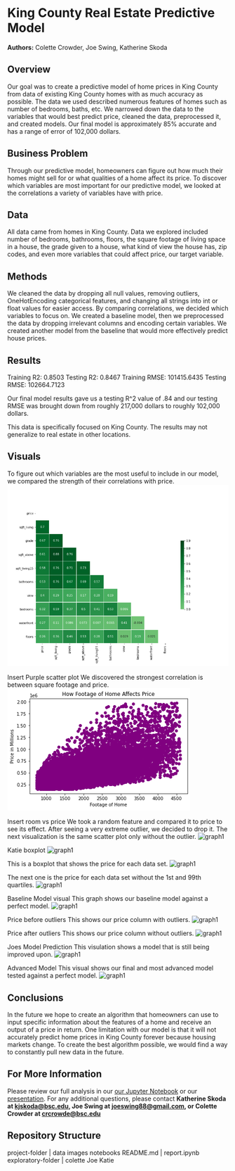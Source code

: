 # King County Real Estate Predictive Model

**Authors:** Colette Crowder, Joe Swing, Katherine Skoda 

## Overview

Our goal was to create a predictive model of home prices in King County from data of existing King County homes with as much accuracy as possible. The data we used described numerous features of homes such as number of bedrooms, baths, etc. We narrowed down the data to the variables that would best predict price, cleaned the data, preprocessed it, and created models. Our final model is approximately 85% accurate and has a range of error of 102,000 dollars.

## Business Problem

Through our predictive model, homeowners can figure out how much their homes might sell for or what qualities of a home affect its price. To discover which variables are most important for our predictive model, we looked at the correlations a variety of variables have with price.

## Data

All data came from homes in King County. Data we explored included number of bedrooms, bathrooms, floors, the square footage of living space in a house, the grade given to a house, what kind of view the house has, zip codes, and even more variables that could affect price, our target variable.

## Methods

We cleaned the data by dropping all null values, removing outliers, OneHotEncoding categorical features, and changing all strings into int or float values for easier access. By comparing correlations, we decided which variables to focus on. We created a baseline model, then we preprocessed the data by dropping irrelevant columns and encoding certain variables. We created another model from the baseline that would more effectively predict house prices. 

## Results

Training R2: 0.8503
Testing R2: 0.8467
Training RMSE: 101415.6435
Testing RMSE: 102664.7123

Our final model results gave us a testing R^2 value of .84 and our testing RMSE was brought down from roughly 217,000 dollars to roughly 102,000 dollars. 

This data is specifically focused on King County. The results may not generalize to real estate in other locations.

## Visuals

To figure out which variables are the most useful to include in our model, we compared the strength of their correlations with price. 
![graph1](./images/heatmap.png)

Insert Purple scatter plot
We discovered the strongest correlation is between square footage and price.
![graph1](./images/how_footage_of_home_affects_price.png)

Insert room vs price
We took a random feature and compared it to price to see its effect. After seeing a very extreme outlier, we decided to drop it. The next visualization is the same scatter plot only without the outlier. 
![graph1](./images/viz1.png)

Katie boxplot
![graph1](./images/viz1.png)

This is a boxplot that shows the price for each data set. 
![graph1](./images/viz1.png)

The next one is the price for each data set without the 1st and 99th quartiles. 
![graph1](./images/viz1.png)

Baseline Model visual
This graph shows our baseline model against a perfect model. 
![graph1](./images/viz1.png)

Price before outliers
This shows our price column with outliers.
![graph1](./images/viz1.png)

Price after outliers
This shows our price column without outliers. 
![graph1](./images/viz1.png)

Joes Model Prediction
This visulation shows a model that is still being improved upon.
![graph1](./images/viz1.png)

Advanced Model
This visual shows our final and most advanced model tested against a perfect model. 
![graph1](./images/viz1.png)

## Conclusions

In the future we hope to create an algorithm that homeowners can use to input specific information about the features of a home and receive an output of a price in return. One limitation with our model is that it will not accurately predict home prices in King County forever because housing markets change. To create the best algorithm possible, we would find a way to constantly pull new data in the future.

## For More Information

Please review our full analysis in our [our Jupyter Notebook](./dsc-phase1-project-template.ipynb) or our [presentation](../images/powerpoint.pdf).
For any additional questions, please contact **Katherine Skoda at kjskoda@bsc.edu, Joe Swing at joeswing88@gmail.com, or Colette Crowder at crcrowde@bsc.edu**

## Repository Structure

project-folder
   |
   data
   images
   notebooks
   README.md
         |
         report.ipynb
         exploratory-folder
                 |
                 colette
                 Joe
                 Katie      
